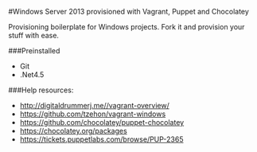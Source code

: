 #Windows Server 2013 provisioned with Vagrant, Puppet and Chocolatey

Provisioning boilerplate for Windows projects. Fork it and provision your stuff with ease.

###Preinstalled

- Git
- .Net4.5

###Help resources:
- http://digitaldrummerj.me//vagrant-overview/
- https://github.com/tzehon/vagrant-windows
- https://github.com/chocolatey/puppet-chocolatey
- https://chocolatey.org/packages
- https://tickets.puppetlabs.com/browse/PUP-2365
